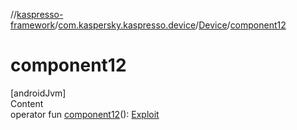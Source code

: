 //[kaspresso-framework](../../index.md)/[com.kaspersky.kaspresso.device](../index.md)/[Device](index.md)/[component12](component12.md)



# component12  
[androidJvm]  
Content  
operator fun [component12](component12.md)(): [Exploit](../../com.kaspersky.kaspresso.device.exploit/-exploit/index.md)  



